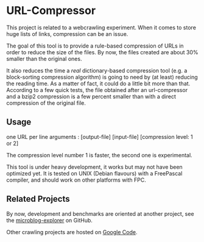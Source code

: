 URL-Compressor
==============


This project is related to a webcrawling experiment. When it comes to store huge lists of links, compression can be an issue.

The goal of this tool is to provide a rule-based compression of URLs in order to reduce the size of the files. By now, the files created are about 30% smaller than the original ones.

It also reduces the time a *real* dictionary-based compression tool (e.g. a block-sorting compression algorithm) is going to need by (at least) reducing the reading time.
As a matter of fact, it could do a little bit more than that. According to a few quick tests, the file obtained after an url-compressor and a bzip2 compression is a few percent smaller than with a direct compression of the original file.


Usage
-----

one URL per line
arguments : [output-file] [input-file] [compression level: 1 or 2]

The compression level number 1 is faster, the second one is experimental.

This tool is under heavy development, it works but may not have been optimized yet. It is tested on UNIX (Debian flavours) with a FreePascal compiler, and should work on other platforms with FPC.


Related Projects
--------------

By now, development and benchmarks are oriented at another project, see the [microblog-explorer](https://github.com/adbar/microblog-explorer) on GitHub.

Other crawling projects are hosted on [Google Code](http://code.google.com/u/114777084812550353886/).
